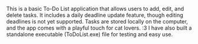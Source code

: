 This is a basic To-Do List application that allows users to add, edit, and delete tasks. It includes a daily deadline update feature, though editing deadlines is not yet supported. 
Tasks are stored locally on the computer, and the app comes with a playful touch for cat lovers. :3
I have also built a standalone executable (ToDoList.exe) file for testing and easy use.
